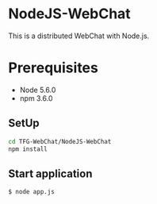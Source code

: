 # NodeJS-WebChat

This is a distributed WebChat with Node.js.

# Prerequisites

* Node 5.6.0
* npm 3.6.0

## SetUp

```sh
cd TFG-WebChat/NodeJS-WebChat
npm install
```

## Start application

```sh
$ node app.js
```
